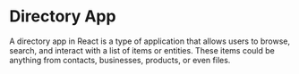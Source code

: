 # Directory App

A directory app in React is a type of application that allows users to browse, search, and interact with a list of items or entities. These items could be anything from contacts, businesses, products, or even files.  

